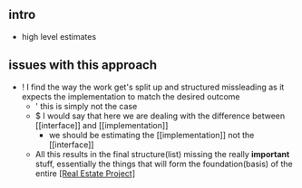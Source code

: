 ## intro

- high level estimates

## issues with this approach

- ! I find the way the work get's split up and structured missleading as it expects the implementation to match the desired outcome
	- ' this is simply not the case
	- $ I would say that here we are dealing with the difference between [[interface]] and [[implementation]]
		- we should be estimating the [[implementation]] not the [[interface]]
	- All this results in the final structure(list) missing the really **important** stuff, essentially the things that will form the foundation(basis) of the entire [[Real Estate Project]](`endeavour`)